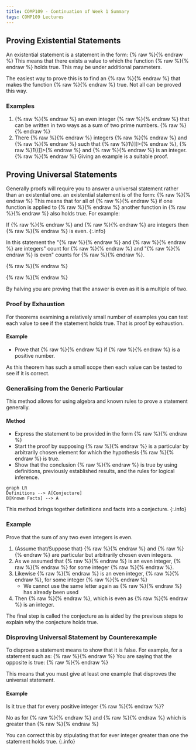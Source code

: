 ```yaml
---
title: COMP109 - Continuation of Week 1 Summary
tags: COMP109 Lectures
---
```

## Proving Existential Statements
An existential statement is a statement in the form: 
{% raw %}<![CDATA[\[\exists x\ Q(x)\]]]>{% endraw %}
This means that there exists a value to which the function {% raw %}<![CDATA[\(Q(x)\)]]>{% endraw %} holds true. This may be under additional parameters.

The easiest way to prove this is to find an {% raw %}<![CDATA[\(x\)]]>{% endraw %} that makes the function {% raw %}<![CDATA[\(Q(x)\)]]>{% endraw %} true. Not all can be proved this way. 

### Examples
1. {% raw %}<![CDATA[\(\exists\)]]>{% endraw %} an even integer {% raw %}<![CDATA[\(n\)]]>{% endraw %} that can be written in two ways as a sum of two prime numbers. 
	{% raw %}<![CDATA[\[10=5+5=7+3\]]]>{% endraw %}
1. There {% raw %}<![CDATA[\(\exists\)]]>{% endraw %} integers {% raw %}<![CDATA[\(m\)]]>{% endraw %} and {% raw %}<![CDATA[\(n\)]]>{% endraw %} such that {% raw %}<![CDATA[\(m>1\)]]>{% endraw %}, {% raw %}<![CDATA[\(n>1\)]]>{% endraw %} and {% raw %}<![CDATA[\(\frac{1}{m} + \frac{1}{n}\)]]>{% endraw %} is an integer.
	{% raw %}<![CDATA[\[m=n=2\]]]>{% endraw %}
		Giving an example is a suitable proof.

## Proving Universal Statements
Generally proofs will require you to answer a universal statement rather than an existential one. an existential statement is of the form:
{% raw %}<![CDATA[\[\forall x \text{ if } P(x) \text{ then } Q(x)\]]]>{% endraw %}
This means that for all of {% raw %}<![CDATA[\(x\)]]>{% endraw %} if one function is applied to {% raw %}<![CDATA[\(x\)]]>{% endraw %} another function in {% raw %}<![CDATA[\(x\)]]>{% endraw %} also holds true. For example:

If {% raw %}<![CDATA[\(a\)]]>{% endraw %} and {% raw %}<![CDATA[\(b\)]]>{% endraw %} are integers then {% raw %}<![CDATA[\(6a^2b\)]]>{% endraw %} is even.
{:.info}

In this statement the "{% raw %}<![CDATA[\(a\)]]>{% endraw %} and {% raw %}<![CDATA[\(b\)]]>{% endraw %} are integers" count for {% raw %}<![CDATA[\(P(x)\)]]>{% endraw %} and "{% raw %}<![CDATA[\(6a^2b\)]]>{% endraw %} is even" counts for {% raw %}<![CDATA[\(Q(x)\)]]>{% endraw %}. 

{% raw %}<![CDATA[\(6a^2b\)]]>{% endraw %}  

{% raw %}<![CDATA[\(2(3a^2b)\)]]>{% endraw %}

By halving you are proving that the answer is even as it is a multiple of two.

### Proof by Exhaustion
For theorems examining a relatively small number of examples you can test each value to see if the statement holds true. That is proof by exhaustion.

#### Example
* Prove that {% raw %}<![CDATA[\((n+1)^3 \geq 3^n\)]]>{% endraw %} if {% raw %}<![CDATA[\(n\)]]>{% endraw %} is a positive number.

As this theorem has such a small scope then each value can be tested to see if it is correct.

### Generalising from the Generic Particular
This method allows for using algebra and known rules to prove a statement generally.

#### Method
* Express the statement to be provided in the form {% raw %}<![CDATA[\(\forall x,\text{ if } P(x) \text{ then } Q(x)\)]]>{% endraw %}
* Start the proof by supposing {% raw %}<![CDATA[\(x\)]]>{% endraw %} is a particular by arbitrarily chosen element for which the hypothesis {% raw %}<![CDATA[\(P(x)\)]]>{% endraw %} is true.
* Show that the conclusion {% raw %}<![CDATA[\(Q(x)\)]]>{% endraw %} is true by using definitions, previously established results, and the rules for logical inference.

```mermaid
graph LR
Definitions --> A[Conjecture]
B[Known Facts] --> A
```

This method brings together definitions and facts into a conjecture.
{:.info}

### Example
Prove that the sum of any two even integers is even.

1. (Assume that/Suppose that) {% raw %}<![CDATA[\(m\)]]>{% endraw %} and {% raw %}<![CDATA[\(n\)]]>{% endraw %} are particular but arbitrarily chosen even integers.
1. As we assumed that {% raw %}<![CDATA[\(m\)]]>{% endraw %} is an even integer, {% raw %}<![CDATA[\(m = 2k\)]]>{% endraw %} for some integer {% raw %}<![CDATA[\(k\)]]>{% endraw %}. 
1. Likewise {% raw %}<![CDATA[\(n\)]]>{% endraw %} is an even integer, {% raw %}<![CDATA[\(n = 2l\)]]>{% endraw %}, for some integer {% raw %}<![CDATA[\(l\)]]>{% endraw %}
	* We cannot use the same letter again as {% raw %}<![CDATA[\(k\)]]>{% endraw %} has already been used
1. Then {% raw %}<![CDATA[\(m+n=2k+2l=2(k+l)\)]]>{% endraw %}, which is even as {% raw %}<![CDATA[\(k+l\)]]>{% endraw %} is an integer.

The final step is called the conjecture as is aided by the previous steps to explain why the conjecture holds true.

### Disproving Universal Statement by Counterexample
To disprove a statement means to show that it is false. For example, for a statement such as:
{% raw %}<![CDATA[\[\forall x \text{ if } P(x) \text{ then } Q(x)\]]]>{% endraw %}
You are saying that the opposite is true:
{% raw %}<![CDATA[\[\exists x \text{ such that } P(x) \text{ and not } Q(x)\]]]>{% endraw %}

This means that you must give at least one example that disproves the universal statement.

#### Example
Is it true that for every positive integer {% raw %}<![CDATA[\(n,n^2\geq 2n\)]]>{% endraw %}?

No as for {% raw %}<![CDATA[\(n=1,\ n^2 = 1\)]]>{% endraw %} and {% raw %}<![CDATA[\(2n=2\)]]>{% endraw %} which is greater than {% raw %}<![CDATA[\(n^2\)]]>{% endraw %}
		
You can correct this by stipulating that for ever integer greater than one the statement holds true.
{:.info}
